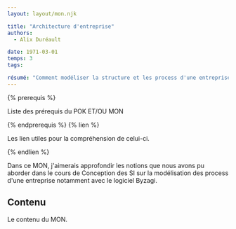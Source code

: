 ```yaml
---
layout: layout/mon.njk

title: "Architecture d'entreprise"
authors:
  - Alix Duréault

date: 1971-03-01
temps: 3
tags:

résumé: "Comment modéliser la structure et les process d'une entreprise ?"
---
```


{% prerequis %}

Liste des prérequis du POK ET/OU MON

{% endprerequis %}
{% lien %}

Les lien utiles pour la compréhension de celui-ci.

{% endlien %}

Dans ce MON, j'aimerais approfondir les notions que nous avons pu aborder dans le cours de Conception des SI sur la modélisation des process d'une entreprise notamment avec le logiciel Byzagi.

## Contenu

Le contenu du MON.
